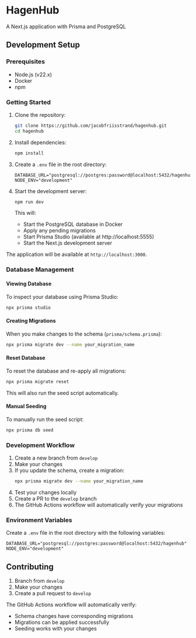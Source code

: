 # HagenHub

A Next.js application with Prisma and PostgreSQL

## Development Setup

### Prerequisites

- Node.js (v22.x)
- Docker
- npm

### Getting Started

1. Clone the repository:

   ```bash
   git clone https://github.com/jacobfriisstrand/hagenhub.git
   cd hagenhub
   ```

2. Install dependencies:

   ```bash
   npm install
   ```

3. Create a `.env` file in the root directory:

   ```env
   DATABASE_URL="postgresql://postgres:password@localhost:5432/hagenhub"
   NODE_ENV="development"
   ```

4. Start the development server:

   ```bash
   npm run dev
   ```

   This will:

   - Start the PostgreSQL database in Docker
   - Apply any pending migrations
   - Start Prisma Studio (available at http://localhost:5555)
   - Start the Next.js development server

The application will be available at `http://localhost:3000`.

### Database Management

#### Viewing Database

To inspect your database using Prisma Studio:

```bash
npx prisma studio
```

#### Creating Migrations

When you make changes to the schema (`prisma/schema.prisma`):

```bash
npx prisma migrate dev --name your_migration_name
```

#### Reset Database

To reset the database and re-apply all migrations:

```bash
npx prisma migrate reset
```

This will also run the seed script automatically.

#### Manual Seeding

To manually run the seed script:

```bash
npx prisma db seed
```

### Development Workflow

1. Create a new branch from `develop`
2. Make your changes
3. If you update the schema, create a migration:
   ```bash
   npx prisma migrate dev --name your_migration_name
   ```
4. Test your changes locally
5. Create a PR to the `develop` branch
6. The GitHub Actions workflow will automatically verify your migrations

### Environment Variables

Create a `.env` file in the root directory with the following variables:

```env
DATABASE_URL="postgresql://postgres:password@localhost:5432/hagenhub"
NODE_ENV="development"
```

## Contributing

1. Branch from `develop`
2. Make your changes
3. Create a pull request to `develop`

The GitHub Actions workflow will automatically verify:

- Schema changes have corresponding migrations
- Migrations can be applied successfully
- Seeding works with your changes

